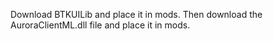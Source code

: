 Download BTKUILib and place it in mods.
Then download the AuroraClientML.dll file and place it in mods.
